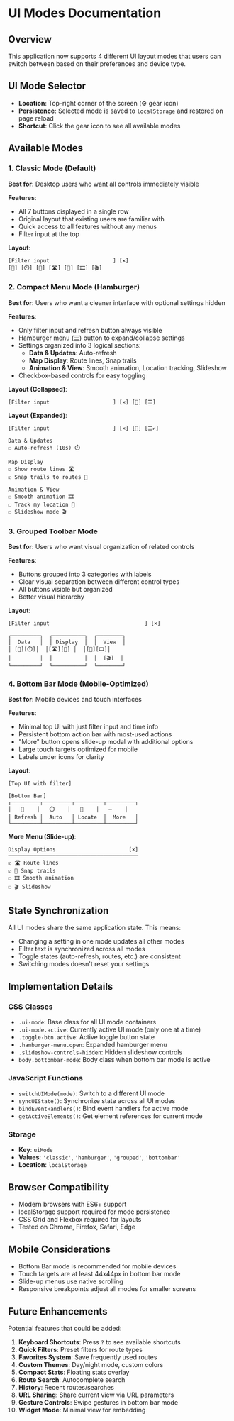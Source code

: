 # UI Modes Documentation

## Overview
This application now supports 4 different UI layout modes that users can switch between based on their preferences and device type.

## UI Mode Selector
- **Location**: Top-right corner of the screen (⚙️ gear icon)
- **Persistence**: Selected mode is saved to `localStorage` and restored on page reload
- **Shortcut**: Click the gear icon to see all available modes

## Available Modes

### 1. Classic Mode (Default)
**Best for**: Desktop users who want all controls immediately visible

**Features**:
- All 7 buttons displayed in a single row
- Original layout that existing users are familiar with
- Quick access to all features without any menus
- Filter input at the top

**Layout**:
```
[Filter input                    ] [×]
[🔄] [⏱️] [📍] [🛣️] [🧲] [🎞️] [🎬]
```

### 2. Compact Menu Mode (Hamburger)
**Best for**: Users who want a cleaner interface with optional settings hidden

**Features**:
- Only filter input and refresh button always visible
- Hamburger menu (☰) button to expand/collapse settings
- Settings organized into 3 logical sections:
  - **Data & Updates**: Auto-refresh
  - **Map Display**: Route lines, Snap trails
  - **Animation & View**: Smooth animation, Location tracking, Slideshow
- Checkbox-based controls for easy toggling

**Layout (Collapsed)**:
```
[Filter input                    ] [×] [🔄] [☰]
```

**Layout (Expanded)**:
```
[Filter input                    ] [×] [🔄] [☰✓]

Data & Updates
☐ Auto-refresh (10s) ⏱️

Map Display
☑ Show route lines 🛣️
☑ Snap trails to routes 🧲

Animation & View
☐ Smooth animation 🎞️
☐ Track my location 📍
☐ Slideshow mode 🎬
```

### 3. Grouped Toolbar Mode
**Best for**: Users who want visual organization of related controls

**Features**:
- Buttons grouped into 3 categories with labels
- Clear visual separation between different control types
- All buttons visible but organized
- Better visual hierarchy

**Layout**:
```
[Filter input                              ] [×]

┌─────────┐  ┌──────────┐  ┌────────┐
│  Data   │  │ Display  │  │  View  │
│ [🔄][⏱️]│  │[🛣️][🧲] │  │[📍][🎞️]│
│         │  │          │  │  [🎬]  │
└─────────┘  └──────────┘  └────────┘
```

### 4. Bottom Bar Mode (Mobile-Optimized)
**Best for**: Mobile devices and touch interfaces

**Features**:
- Minimal top UI with just filter input and time info
- Persistent bottom action bar with most-used actions
- "More" button opens slide-up modal with additional options
- Large touch targets optimized for mobile
- Labels under icons for clarity

**Layout**:
```
[Top UI with filter]

[Bottom Bar]
┌─────────┬─────────┬─────────┬─────────┐
│   🔄    │   ⏱️    │   📍    │   ⋯    │
│ Refresh │  Auto   │ Locate  │  More   │
└─────────┴─────────┴─────────┴─────────┘
```

**More Menu (Slide-up)**:
```
Display Options                       [×]
─────────────────────────────────────────
☑ 🛣️ Route lines
☑ 🧲 Snap trails
☐ 🎞️ Smooth animation
☐ 🎬 Slideshow
```

## State Synchronization

All UI modes share the same application state. This means:
- Changing a setting in one mode updates all other modes
- Filter text is synchronized across all modes
- Toggle states (auto-refresh, routes, etc.) are consistent
- Switching modes doesn't reset your settings

## Implementation Details

### CSS Classes
- `.ui-mode`: Base class for all UI mode containers
- `.ui-mode.active`: Currently active UI mode (only one at a time)
- `.toggle-btn.active`: Active toggle button state
- `.hamburger-menu.open`: Expanded hamburger menu
- `.slideshow-controls-hidden`: Hidden slideshow controls
- `body.bottombar-mode`: Body class when bottom bar mode is active

### JavaScript Functions
- `switchUIMode(mode)`: Switch to a different UI mode
- `syncUIState()`: Synchronize state across all UI modes
- `bindEventHandlers()`: Bind event handlers for active mode
- `getActiveElements()`: Get element references for current mode

### Storage
- **Key**: `uiMode`
- **Values**: `'classic'`, `'hamburger'`, `'grouped'`, `'bottombar'`
- **Location**: `localStorage`

## Browser Compatibility
- Modern browsers with ES6+ support
- localStorage support required for mode persistence
- CSS Grid and Flexbox required for layouts
- Tested on Chrome, Firefox, Safari, Edge

## Mobile Considerations
- Bottom Bar mode is recommended for mobile devices
- Touch targets are at least 44x44px in bottom bar mode
- Slide-up menus use native scrolling
- Responsive breakpoints adjust all modes for smaller screens

## Future Enhancements

Potential features that could be added:
1. **Keyboard Shortcuts**: Press `?` to see available shortcuts
2. **Quick Filters**: Preset filters for route types
3. **Favorites System**: Save frequently used routes
4. **Custom Themes**: Day/night mode, custom colors
5. **Compact Stats**: Floating stats overlay
6. **Route Search**: Autocomplete search
7. **History**: Recent routes/searches
8. **URL Sharing**: Share current view via URL parameters
9. **Gesture Controls**: Swipe gestures in bottom bar mode
10. **Widget Mode**: Minimal view for embedding
